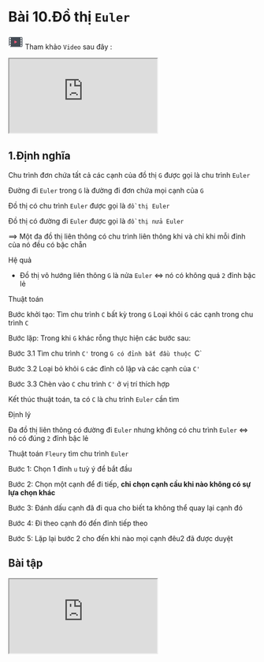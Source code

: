 # Bài 10.Đồ thị `Euler`


<img src="https://raw.githubusercontent.com/Zenfection/Image/master/2021/08/12-16-19-36-icons8-movie_beginning.png" width="30"> Tham khảo `Video` sau đây : 

<div class="videoZen">
  <iframe src="https://drive.google.com/file/d/1M7upbVV7muYnsqUlRUGuhC3Bc8-R60cA/preview"></iframe>
</div>

## 1.Định nghĩa

Chu trình đơn chứa tất cả các cạnh của đồ thị `G` được gọi là chu trình `Euler`

Đường đi `Euler` trong `G` là đường đi đơn chứa mọi cạnh của `G`

Đồ thị có chu trình `Euler` được gọi là `đồ thị Euler`

Đồ thị có đường đi `Euler` được gọi là `đồ thị nửa Euler`

==> Một đa đồ thị liên thông có chu trình liên thông khi và chỉ khi mỗi đỉnh của nó đều có bậc chẵn

Hệ quả

- Đồ thị vô hướng liên thông `G` là nửa `Euler` <=> nó có không quá `2` đỉnh bậc lẻ

Thuật toán

Bước khởi tạo:
Tìm chu trình `C` bất kỳ trong `G`
Loại khỏi `G` các cạnh trong chu trình `C`

Bước lặp: Trong khi `G` khác rỗng thực hiện các bước sau:

Bước 3.1 Tìm chu trình `C'` trong `G có đỉnh bắt đầu thuộc `C`

Bước 3.2 Loại bỏ khỏi `G` các đỉnh cô lập và các cạnh của `C'`

Bước 3.3 Chèn vào `C` chu trình `C'` ở vị trí thích hợp

Kết thúc thuật toán, ta có `C` là chu trình `Euler` cần tìm

Định lý 

Đa đồ thị liên thông có đường đi `Euler` nhưng không có chu trình `Euler` <=> nó có đúng `2` đỉnh bậc lẻ

Thuật toán `Fleury` tìm chu trình `Euler`

Bước 1: Chọn 1 đỉnh `u` tuỳ ý để bắt đầu

Bước 2: Chọn một cạnh để đi tiếp, **chỉ chọn cạnh cầu khi nào không có sự lựa chọn khác**

Bước 3: Đánh dấu cạnh đã đi qua cho biết ta không thể quay lại cạnh đó

Bước 4: Đi theo cạnh đó đến đỉnh tiếp theo

Bước 5: Lặp lại bước 2 cho đến khi nào mọi cạnh đêu2 đã được duyệt

## Bài tập

<div class="videoZen">
  <iframe src="https://drive.google.com/file/d/1qJRCHM72GQaX93cz4xqym75THyVk-y-3/preview"></iframe>
</div>
